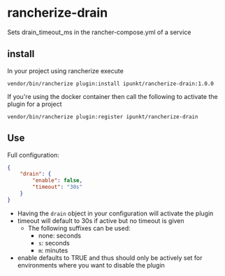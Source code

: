 # rancherize-drain
Sets drain_timeout_ms in the rancher-compose.yml of a service

## install
In your project using rancherize execute

	vendor/bin/rancherize plugin:install ipunkt/rancherize-drain:1.0.0

If you're using the docker container then call the following to activate the plugin for a project

	vendor/bin/rancherize plugin:register ipunkt/rancherize-drain

## Use
Full configuration:
```json
{
	"drain": {
		"enable": false,
		"timeout": "30s"
	}
}
```

- Having the `drain` object in your configuration will activate the plugin
- timeout will default to 30s if active but no timeout is given
  - The following suffixes can be used:
    - none: seconds
    - `s`: seconds
    - `m`: minutes
- enable defaults to TRUE and thus should only be actively set for environments where you want to disable the plugin
